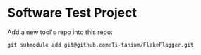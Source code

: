 # Software Test Project

Add a new tool's repo into this repo:
```
git submodule add git@github.com:Ti-tanium/FlakeFlagger.git
```
